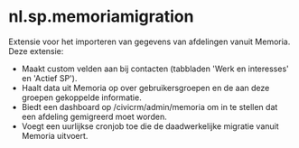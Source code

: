nl.sp.memoriamigration
======================

Extensie voor het importeren van gegevens van afdelingen vanuit Memoria.
Deze extensie:
- Maakt custom velden aan bij contacten (tabbladen 'Werk en interesses' en 'Actief SP').
- Haalt data uit Memoria op over gebruikersgroepen en de aan deze groepen gekoppelde informatie.
- Biedt een dashboard op /civicrm/admin/memoria om in te stellen dat een afdeling gemigreerd moet worden.
- Voegt een uurlijkse cronjob toe die de daadwerkelijke migratie vanuit Memoria uitvoert.
